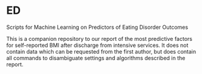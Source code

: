 # ED
Scripts for Machine Learning on Predictors of Eating Disorder Outcomes

This is a companion repository to our report of the most predictive factors for self-reported BMI after discharge from intensive services. It does not contain data which can be requested from the first author, but does contain all commands to disambiguate settings and algorithms described in the report.
